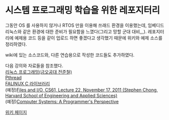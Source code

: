 # 시스템 프로그래밍 학습을 위한 레포지터리

그동안 OS 를 사용하지 않거나 RTOS 만을 이용해 쓰래드 환경을 이용했는데, 임베디드 리눅스와 같은 환경에 대한 준비가 필요함을 느꼈다(그리고 망할 군대 대비,,,). 레포지터리에 예제용 코드 등을 같이 업로드 하면 좋겠다고 생각했기 때문에 위키와 예제 소스를 정리하였다. 

wiki에 있는 소스코드와, 다른 연습용으로 작성한 코드들도 추가하였다.  

다음 강의와 자료들을 참조했다.  
[리눅스 프로그래밍(금오공대 전준철)](http://www.kocw.net/home/search/kemView.do?kemId=1057358)  
[Pthread](http://www.joinc.co.kr/w/Site/Thread/Beginning/PthreadApiReference)  
[FALINUX C 라이브러리](http://forum.falinux.com/zbxe/index.php?mid=C_LIB)  
(예정)[Files and I/O, CS61, Lecture 22, November 17, 2011 (Stephen Chong, Harvard School of Engineering and Applied Sciences)](http://cs61.seas.harvard.edu/cs61wiki/images/0/0b/Lec22-Files.pdf)  
(예정)[Computer Systems: A Programmer's Perspective](http://csapp.cs.cmu.edu/2e/ch10-preview.pdf)  

[위키 페이지](https://github.com/whdlgp/system_programming_pra/wiki)
